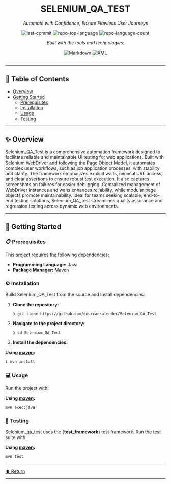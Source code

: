 <div id="top">

<!-- HEADER STYLE: CLASSIC -->
<div align="center">



# SELENIUM_QA_TEST

<em>Automate with Confidence, Ensure Flawless User Journeys</em>

<!-- BADGES -->
<img src="https://img.shields.io/github/last-commit/onurcankalender/Selenium_QA_Test?style=flat&logo=git&logoColor=white&color=0080ff" alt="last-commit">
<img src="https://img.shields.io/github/languages/top/onurcankalender/Selenium_QA_Test?style=flat&color=0080ff" alt="repo-top-language">
<img src="https://img.shields.io/github/languages/count/onurcankalender/Selenium_QA_Test?style=flat&color=0080ff" alt="repo-language-count">

<em>Built with the tools and technologies:</em>

<img src="https://img.shields.io/badge/Markdown-000000.svg?style=flat&logo=Markdown&logoColor=white" alt="Markdown">
<img src="https://img.shields.io/badge/XML-005FAD.svg?style=flat&logo=XML&logoColor=white" alt="XML">

</div>
<br>

---

## 📄 Table of Contents

- [Overview](#-overview)
- [Getting Started](#-getting-started)
    - [Prerequisites](#-prerequisites)
    - [Installation](#-installation)
    - [Usage](#-usage)
    - [Testing](#-testing)

---

## ✨ Overview

Selenium_QA_Test is a comprehensive automation framework designed to facilitate reliable and maintainable UI testing for web applications. Built with Selenium WebDriver and following the Page Object Model, it automates complex user workflows, such as job application processes, with stability and clarity. The framework emphasizes explicit waits, minimal URL access, and clear assertions to ensure robust test execution. It also captures screenshots on failures for easier debugging. Centralized management of WebDriver instances and waits enhances reliability, while modular page objects promote maintainability. Ideal for teams seeking scalable, end-to-end testing solutions, Selenium_QA_Test streamlines quality assurance and regression testing across dynamic web environments.

---

## 🚀 Getting Started

### 📋 Prerequisites

This project requires the following dependencies:

- **Programming Language:** Java
- **Package Manager:** Maven

### ⚙️ Installation

Build Selenium_QA_Test from the source and install dependencies:

1. **Clone the repository:**

    ```sh
    ❯ git clone https://github.com/onurcankalender/Selenium_QA_Test
    ```

2. **Navigate to the project directory:**

    ```sh
    ❯ cd Selenium_QA_Test
    ```

3. **Install the dependencies:**

**Using [maven](https://maven.apache.org/):**

```sh
❯ mvn install
```

### 💻 Usage

Run the project with:

**Using [maven](https://maven.apache.org/):**

```sh
mvn exec:java
```

### 🧪 Testing

Selenium_qa_test uses the {__test_framework__} test framework. Run the test suite with:

**Using [maven](https://maven.apache.org/):**

```sh
mvn test
```

---

<div align="left"><a href="#top">⬆ Return</a></div>

---

